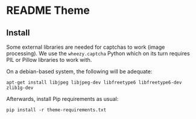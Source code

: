 README Theme
============

Install
-------

Some external libraries are needed for captchas to work (image processing). We use the `wheezy.captcha` Python
which on its turn requires PIL or Pillow libraries to work with.

On a debian-based system, the following will be adequate:

    apt-get install libjpeg libjpeg-dev libfreetype6 libfreetype6-dev zlib1g-dev


Afterwards, install Pip requirements as usual:

    pip install -r theme-requirements.txt


